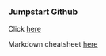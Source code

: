 ### Jumpstart Github
Click [here](https://emmanuelbeja.github.io/jumpstart-github/)

Markdown cheatsheet [here](https://github.com/adam-p/markdown-here/wiki/Markdown-Cheatsheet)
